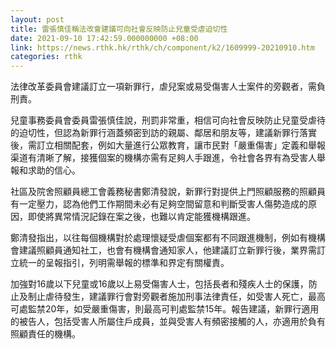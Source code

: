 ```yaml
---
layout: post
title: 雷張慎佳稱法改會建議可向社會反映防止兒童受虐迫切性
date: 2021-09-10 17:42:59.000000000 +08:00
link: https://news.rthk.hk/rthk/ch/component/k2/1609999-20210910.htm
categories: rthk
---
```


法律改革委員會建議訂立一項新罪行，虐兒案或易受傷害人士案件的旁觀者，需負刑責。

兒童事務委員會委員雷張慎佳說，刑罰非常重，相信可向社會反映防止兒童受虐待的迫切性，但認為新罪行涵蓋頻密到訪的親屬、鄰居和朋友等，建議新罪行落實後，需訂立相關配套，例如大量進行公眾教育，讓市民對「嚴重傷害」定義和舉報渠道有清晰了解，接獲個案的機構亦需有足夠人手跟進，令社會各界有為受害人舉報和求助的信心。

社區及院舍照顧員總工會義務秘書鄭清發說，新罪行對提供上門照顧服務的照顧員有一定壓力，認為他們工作期間未必有足夠空間留意和判斷受害人傷勢造成的原因，即使將異常情況記錄在案之後，也難以肯定能獲機構跟進。

鄭清發指出，以往每個機構對於處理懷疑受虐個案都有不同跟進機制，例如有機構會建議照顧員通知社工，也會有機構會通知家人，他建議訂立新罪行後，業界需訂立統一的呈報指引，列明需舉報的標準和界定有關權責。

加強對16歲以下兒童或16歲以上易受傷害人士，包括長者和殘疾人士的保護，防止及制止虐待發生，建議罪行會對旁觀者施加刑事法律責任，如受害人死亡，最高可處監禁20年，如受嚴重傷害，則最高可判處監禁15年。報告建議，新罪行適用的被告人，包括受害人所屬住戶成員，並與受害人有頻密接觸的人，亦適用於負有照顧責任的機構。
